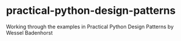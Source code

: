 # practical-python-design-patterns
Working through the examples in Practical Python Design Patterns by Wessel Badenhorst
